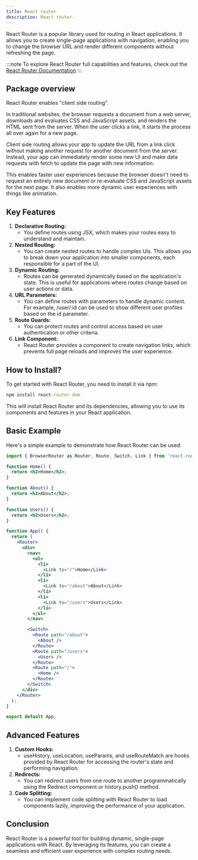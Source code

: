```yaml
---
title: React router
description: React router.
---
```


React Router is a popular library used for routing in React applications. It allows you to create single-page applications with navigation, enabling you to change the browser URL and render different components without refreshing the page.

:::note
To explore React Router full capabilities and features, check out the [React Router Documentation](https://reactrouter.com/)
:::

## Package overview

React Router enables "client side routing".

In traditional websites, the browser requests a document from a web server, downloads and evaluates CSS and JavaScript assets, and renders the HTML sent from the server. When the user clicks a link, it starts the process all over again for a new page.

Client side routing allows your app to update the URL from a link click without making another request for another document from the server. Instead, your app can immediately render some new UI and make data requests with fetch to update the page with new information.

This enables faster user experiences because the browser doesn't need to request an entirely new document or re-evaluate CSS and JavaScript assets for the next page. It also enables more dynamic user experiences with things like animation.


## Key Features

1. **Declarative Routing:**
    - You define routes using JSX, which makes your routes easy to understand and maintain.
2. **Nested Routing:**
    - You can create nested routes to handle complex UIs. This allows you to break down your application into smaller components, each responsible for a part of the UI.
3. **Dynamic Routing:**
    - Routes can be generated dynamically based on the application's state. This is useful for applications where routes change based on user actions or data.
4. **URL Parameters:**
    - You can define routes with parameters to handle dynamic content. For example, /user/:id can be used to show different user profiles based on the id parameter.
5. **Route Guards:**
    - You can protect routes and control access based on user authentication or other criteria.
6. **Link Component:**
    - React Router provides a <Link> component to create navigation links, which prevents full page reloads and improves the user experience.

## How to Install?

To get started with React Router, you need to install it via npm:


```cmd
npm install react-router-dom
```

This will install React Router and its dependencies, allowing you to use its components and features in your React application.

## Basic Example

Here's a simple example to demonstrate how React Router can be used:

```jsx title="App.jsx"
import { BrowserRouter as Router, Route, Switch, Link } from 'react-router-dom';

function Home() {
  return <h2>Home</h2>;
}

function About() {
  return <h2>About</h2>;
}

function Users() {
  return <h2>Users</h2>;
}

function App() {
  return (
    <Router>
      <div>
        <nav>
          <ul>
            <li>
              <Link to="/">Home</Link>
            </li>
            <li>
              <Link to="/about">About</Link>
            </li>
            <li>
              <Link to="/users">Users</Link>
            </li>
          </ul>
        </nav>

        <Switch>
          <Route path="/about">
            <About />
          </Route>
          <Route path="/users">
            <Users />
          </Route>
          <Route path="/">
            <Home />
          </Route>
        </Switch>
      </div>
    </Router>
  );
}

export default App;

```


## Advanced Features

1. **Custom Hooks:**
    - useHistory, useLocation, useParams, and useRouteMatch are hooks provided by React Router for accessing the router's state and performing navigation.
2. **Redirects:**
    - You can redirect users from one route to another programmatically using the Redirect component or history.push() method.
3. **Code Splitting:**
    - You can implement code splitting with React Router to load components lazily, improving the performance of your application.

## Conclusion
React Router is a powerful tool for building dynamic, single-page applications with React. By leveraging its features, you can create a seamless and efficient user experience with complex routing needs.